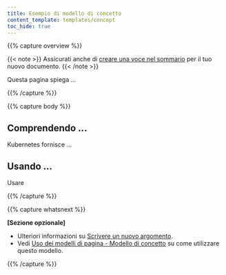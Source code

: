 ```yaml
---
title: Esempio di modello di concetto
content_template: templates/concept
toc_hide: true
---
```


{{% capture overview %}}

{{< note >}}
Assicurati anche di [creare una voce nel sommario](/docs/home/contribute/write-new-topic/#creating-an-entry-in-the-table-of-contents) per il tuo nuovo documento.
{{< /note >}}

Questa pagina spiega ...

{{% /capture %}}

{{% capture body %}}

## Comprendendo ...

Kubernetes fornisce ...


## Usando ...

Usare

{{% /capture %}}

{{% capture whatsnext %}}

**[Sezione opzionale]**

* Ulteriori informazioni su [Scrivere un nuovo argomento](/docs/home/contribuisci/scrivi-nuovo-argomento/).
* Vedi [Uso dei modelli di pagina - Modello di concetto](/docs/home/contribuis/page-templates/#concept_template) su come utilizzare questo modello.

{{% /capture %}}


